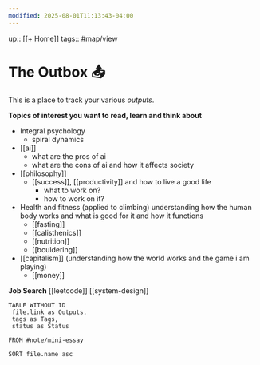 ```yaml
---
modified: 2025-08-01T11:13:43-04:00
---
```

up:: [[+ Home]]
tags:: #map/view 

# The Outbox 📤
This is a place to track your various *outputs*. 

**Topics of interest you want to read, learn and think about**
- Integral psychology
	- spiral dynamics
- [[ai]]
	- what are the pros of ai
	- what are the cons of ai and how it affects society
- [[philosophy]]
	- [[success]], [[productivity]] and how to live a good life
		- what to work on?
		- how to work on it?
- Health and fitness (applied to climbing) understanding how the human body works and what is good for it and how it functions
	- [[fasting]] 
	- [[calisthenics]]
	- [[nutrition]]
	- [[bouldering]]
- [[capitalism]] (understanding how the world works and the game i am playing)
	- [[money]]

**Job Search**
[[leetcode]]
[[system-design]]
```dataview
TABLE WITHOUT ID
 file.link as Outputs,
 tags as Tags,
 status as Status
 
FROM #note/mini-essay 

SORT file.name asc
```
